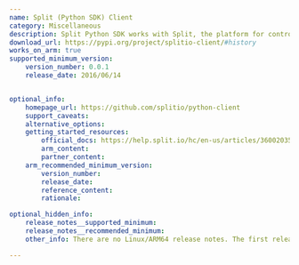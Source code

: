 ```yaml
---
name: Split (Python SDK) Client
category: Miscellaneous
description: Split Python SDK works with Split, the platform for controlled rollouts, that serves features to the users via a Split feature flag to manage the complete customer experience.
download_url: https://pypi.org/project/splitio-client/#history
works_on_arm: true
supported_minimum_version:
    version_number: 0.0.1
    release_date: 2016/06/14


optional_info:
    homepage_url: https://github.com/splitio/python-client
    support_caveats:
    alternative_options:
    getting_started_resources:
        official_docs: https://help.split.io/hc/en-us/articles/360020359652-Python-SDK
        arm_content:
        partner_content:
    arm_recommended_minimum_version:
        version_number:
        release_date:
        reference_content:
        rationale:

optional_hidden_info:
    release_notes__supported_minimum:
    release_notes__recommended_minimum:
    other_info: There are no Linux/ARM64 release notes. The first release on Pypi, i.e. 0.0.1, can be installed via pip on the Neoverse N1. Pypi contains platform-independent tars. Similar to python, there are SDKs available for Java and Go.

---
```


